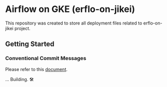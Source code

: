 # Airflow on GKE (erflo-on-jikei)

This repository was created to store all deployment files related to erflo-on-jikei project.

## Getting Started

### Conventional Commit Messages
Please refer to this [document](https://gist.github.com/qoomon/5dfcdf8eec66a051ecd85625518cfd13).

... Building. 🛠️
